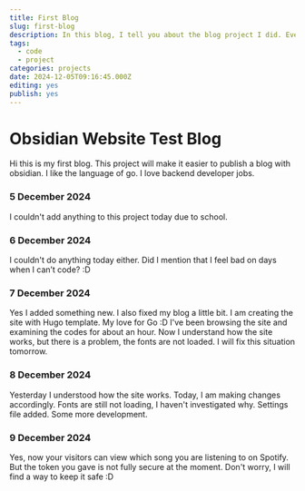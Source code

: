 ```yaml
---
title: First Blog
slug: first-blog
description: In this blog, I tell you about the blog project I did. Every day is an event.
tags:
  - code
  - project
categories: projects
date: 2024-12-05T09:16:45.000Z
editing: yes
publish: yes
---
```

# Obsidian Website Test Blog

Hi this is my first blog. This project will make it easier to publish a blog with obsidian. I like the language of go. I love backend developer jobs.

### 5 December 2024
I couldn't add anything to this project today due to school. 

### 6 December 2024
I couldn't do anything today either. Did I mention that I feel bad on days when I can’t code? :D

### 7 December 2024
Yes I added something new. I also fixed my blog a little bit. I am creating the site with Hugo template. My love for Go :D I've been browsing the site and examining the codes for about an hour. Now I understand how the site works, but there is a problem, the fonts are not loaded. I will fix this situation tomorrow.

### 8 December 2024
Yesterday I understood how the site works. Today, I am making changes accordingly. Fonts are still not loading, I haven't investigated why. Settings file added. Some more development.

### 9 December 2024
Yes, now your visitors can view which song you are listening to on Spotify. But the token you gave is not fully secure at the moment. Don't worry, I will find a way to keep it safe :D